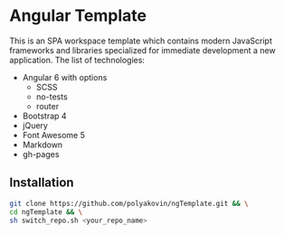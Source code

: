 # Angular Template

This is an SPA workspace template which contains modern JavaScript frameworks and libraries specialized for immediate development a new application.
The list of technologies:

- Angular 6 with options
  - SCSS
  - no-tests
  - router
- Bootstrap 4
- jQuery
- Font Awesome 5
- Markdown
- gh-pages


## Installation

```sh
git clone https://github.com/polyakovin/ngTemplate.git && \
cd ngTemplate && \
sh switch_repo.sh <your_repo_name>
```